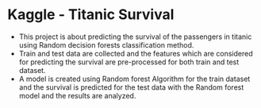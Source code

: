 # Kaggle - Titanic Survival
* This project is about predicting the survival of the passengers in titanic using Random decision forests classification method.
* Train and test data are collected and the features which are considered for predicting the survival are pre-processed for both train and test dataset.
* A model is created using Random forest Algorithm for the train dataset and the survival is predicted for the test data with the Random forest model and the results are analyzed.
